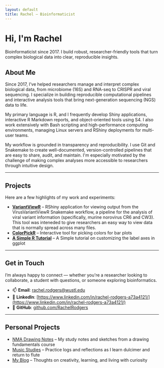```yaml
---
layout: default
title: Rachel – Bioinformaticist
---
```


# Hi, I'm Rachel
Bioinformaticist since 2017. I build robust, researcher-friendly tools that turn complex biological data into clear, reproducible insights.

## About Me
Since 2017, I’ve helped researchers manage and interpret complex biological data, from microbiome (16S) and RNA-seq to CRISPR and viral sequencing. I specialize in building reproducible computational pipelines and interactive analysis tools that bring next-generation sequencing (NGS) data to life.

My primary language is R, and I frequently develop Shiny applications, interactive R Markdown reports, and object-oriented tools using S4. I also work extensively with Bash scripting and high-performance computing environments, managing Linux servers and RShiny deployments for multi-user teams.

My workflow is grounded in transparency and reproducibility. I use Git and Snakemake to create well-documented, version-controlled pipelines that are easy to share, audit, and maintain. I'm especially motivated by the challenge of making complex analyses more accessible to researchers through intuitive design.

---

## Projects

Here are a few highlights of my work and experiments:

- **[VariantViewR](https://baldridgeapps.wustl.edu/VirusVariantViewR/)** – RShiny application for viewing output from the VirusVariantViewR Snakemake workflow, a pipeline for the analysis of viral variant information (specifically, murine norovirus CR6 and CW3). This tool was inteneded to give researchers an easy way to view data that is normally spread across many files.
- **[ColorPickR](#)** – Interactive tool for picking colors for bar plots
- **[A Simple R Tutorial](#)** – A Simple tutorial on customizing the label axes in ggplot
<!-- - *(Add links or summaries here as you go — even placeholder pages are fine)* -->

---

## Get in Touch

I’m always happy to connect — whether you're a researcher looking to collaborate, a student with questions, or someone exploring bioinformatics.

- 📫 **Email**: [rachel.rodgers@wustl.edu](mailto:rachel.rodgers@wustl.edu)  
- 💼 **LinkedIn**: [https://www.linkedin.com/in/rachel-rodgers-a73a4121/](https://www.linkedin.com/in/rachel-rodgers-a73a4121/)  
- 🧠 **GitHub**: [github.com/RachelRodgers](https://github.com/RachelRodgers)

---

## Personal Projects

- [NMA Drawing Notes](/nma/) – My study notes and sketches from a drawing fundamentals course  
- [Music Studies](/music/) – Practice logs and reflections as I learn dulcimer and return to flute  
- [My Blog](/blog/) – Thoughts on creativity, learning, and living with curiosity 
